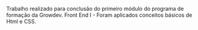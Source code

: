 Trabalho realizado para conclusão do primeiro módulo do programa de formação da Growdev.
Front End I - Foram aplicados conceitos básicos de Html e CSS.